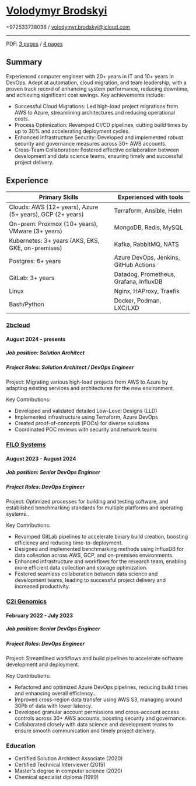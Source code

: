 # [Volodymyr Brodskyi](https://www.linkedin.com/in/vbrodskyi/)

+972533738036 / <volodymyr.brodskyi@icloud.com>

---
PDF: [3 pages](./volodymyr_brodsky_3p_CV.pdf) / [4 pages](./volodymyr_brodsky_4p_CV.pdf)

## Summary

Experienced computer engineer with 20+ years in IT and 10+ years in DevOps. Adept at automation, cloud migration, and team leadership, with a proven track record of enhancing system performance, reducing downtime, and achieving significant cost savings. Key achievements include:

- Successful Cloud Migrations: Led high-load project migrations from AWS to Azure, streamlining architectures and reducing operational costs.
- Process Optimization: Revamped CI/CD pipelines, cutting build times by up to 30% and accelerating deployment cycles.
- Enhanced Infrastructure Security: Developed and implemented robust security and governance measures across 30+ AWS accounts.
- Cross-Team Collaboration: Fostered effective collaboration between development and data science teams, ensuring timely and successful project delivery.

## Experience

| Primary Skills                                            | Experienced with tools                 |
| --------------------------------------------------------- | -------------------------------------- |
| Clouds: AWS (12+ years), Azure (5+ years), GCP (2+ years) | Terraform, Ansible, Helm               |
| On-prem: Proxmox (10+ years), VMware (3+ years)           | MongoDB, Redis, MySQL                  |
| Kubernetes: 3+ years (AKS, EKS, GKE, on-premises)         | Kafka, RabbitMQ, NATS                  |
| Postgres: 6+ years                                        | Azure DevOps, Jenkins, GitHub Actions  |
| GitLab: 3+ years                                          | Datadog, Prometheus, Grafana, InfluxDB |
| Linux                                                     | Nginx, HAProxy, Traefik                |
| Bash/Python                                               | Docker, Podman, LXC/LXD                |

### [2bcloud](https://2bcloud.io)

#### August 2024 - presents

##### Job position: Solution Architect

##### Project Roles: Solution Architect / DevOps Engineer

Project: Migrating various high-load projects from AWS to Azure by adapting existing services and architectures for the new environment.

Key Contributions:

- Developed and validated detailed Low-Level Designs (LLD)
- Implemented infrastructure using Terraform, Azure DevOps
- Created proof-of-concepts (POCs) for diverse solutions
- Coordinated POC reviews with security and network teams

### [FILO Systems](https://filo.systems)

#### August 2023 - August 2024

##### Job position: Senior DevOps Engineer

##### Project Roles: DevOps Engineer

Project: Optimized processes for building and testing software, and established benchmarking standards for multiple platforms and operating systems..

Key Contributions:

- Revamped GitLab pipelines to accelerate binary build creation, boosting efficiency and reducing time-to-deployment.
- Designed and implemented benchmarking methods using InfluxDB for data collection across AWS, GCP, and on-premises environments.
- Enhanced infrastructure and workflows for the research team, enabling more efficient data collection and storage optimization.
- Fostered seamless collaboration between data science and development teams, leading to successful project delivery and increased productivity.

### [C2i Genomics](https://c2i-genomics.com)

#### February 2022 - July 2023

##### Job position: Senior DevOps Engineer

##### Project Roles: DevOps Engineer

Project: Streamlined workflows and build pipelines to accelerate software development and deployment.

Key Contributions:

- Refactored and optimized Azure DevOps pipelines, reducing build times and enhancing overall efficiency..
- Improved cross-region data transfer using AWS S3, managing around 30Pb of data with lower latency.
- Developed granular account permissions and cross-account access controls across 30+ AWS accounts, boosting security and governance.
- Collaborated closely with data science and development teams to ensure smooth communication and timely project delivery.

### Education

- Certified Solution Architect Associate (2020)
- Certified Technical Interviewer (2019)
- Master's degree in computer science (2020)
- Chemical specialist diploma (1999)
